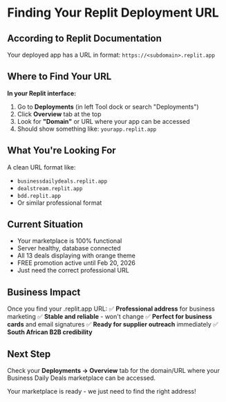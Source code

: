 # Finding Your Replit Deployment URL

## According to Replit Documentation
Your deployed app has a URL in format: `https://<subdomain>.replit.app`

## Where to Find Your URL
**In your Replit interface:**
1. Go to **Deployments** (in left Tool dock or search "Deployments")
2. Click **Overview** tab at the top
3. Look for **"Domain"** or URL where your app can be accessed
4. Should show something like: `yourapp.replit.app`

## What You're Looking For
A clean URL format like:
- `businessdailydeals.replit.app`
- `dealstream.replit.app` 
- `bdd.replit.app`
- Or similar professional format

## Current Situation
- Your marketplace is 100% functional
- Server healthy, database connected
- All 13 deals displaying with orange theme
- FREE promotion active until Feb 20, 2026
- Just need the correct professional URL

## Business Impact
Once you find your .replit.app URL:
✅ **Professional address** for business marketing
✅ **Stable and reliable** - won't change
✅ **Perfect for business cards** and email signatures
✅ **Ready for supplier outreach** immediately
✅ **South African B2B credibility**

## Next Step
Check your **Deployments → Overview** tab for the domain/URL where your Business Daily Deals marketplace can be accessed.

Your marketplace is ready - we just need to find the right address!